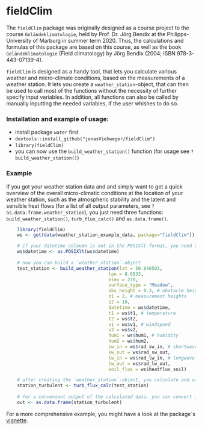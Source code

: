 # fieldClim

The `fieldClim` package was originally designed as a course project to the course `Geländeklimatologie`, held by Prof. Dr. Jörg Bendix at the Philipps-University of Marburg in summer term 2020. Thus, the calculations and formulas of this package are based on this course, as well as the book `Geländeklimatologie` (Field climatology) by Jörg Bendix (2004; ISBN 978-3-443-07139-4).

`fieldClim` is designed as a handy tool, that lets you calculate various weather and micro-climate conditions, based on the measurements of a weather station. It lets you create a `weather_station`-object, that can then be used to call most of the functions without the necessity of further specify input variables. In addition, all functions can also be called by manually inputting the needed variables, if the user whishes to do so.

### Installation and example of usage:
  * install package `water` first
  * `devtools::install_github("jonasViehweger/fieldClim")`
  * `library(fieldClim)`
  * you can now use the `build_weather_station()` function (for usage see `?build_weather_station()`)
  
### Example
If you got your weather station data and and simply want to get a quick overview of the overall micro-climatic conditions at the location of your weather station, such as the atmospheric stability and the latent and sensible heat flows (for a list of all output parameters, see `?as.data.frame.weather_station`), you just need three functions: `build_weather_station()`, `turb_flux_calc()` and `as.data.frame()`.

```r
    library(fieldClim)
    ws <- get(data(weather_station_example_data, package="fieldClim"))

    # if your datetime coloumn is not in the POSIXlt-format, you need to convert it before you continue
    ws$datetime <- as.POSIXlt(ws$datetime)
    
    # now you can build a `weather_station`-object
    test_station <- build_weather_station(lat = 50.840503,
                                      lon = 8.6833,
                                      elev = 270,
                                      surface_type = "Meadow",
                                      obs_height = 0.3, # obstacle height
                                      z1 = 2, # measurement heights
                                      z2 = 10,
                                      datetime = ws$datetime,
                                      t1 = ws$t1, # temperature
                                      t2 = ws$t2,
                                      v1 = ws$v1, # windspeed
                                      v2 = ws$v2,
                                      hum1 = ws$hum1, # humidity
                                      hum2 = ws$hum2,
                                      sw_in = ws$rad_sw_in, # shortwave radiation
                                      sw_out = ws$rad_sw_out,
                                      lw_in = ws$rad_lw_in, # longwave radiation
                                      lw_out = ws$rad_lw_out,
                                      soil_flux = ws$heatflux_soil)

    # after creating the `weather_station`-object, you calculate and add the turbulent fluxes
    station_turbulent <- turb_flux_calc(test_station)
    
    # for a convenient output of the calculated data, you can convert it into a data frame
    out <- as.data.frame(station_turbulent)
``` 
For a more comprehensive example, you might have a look at the package`s [vignette](https://jonasviehweger.github.io/fieldClim/articles/fieldClim.html).

